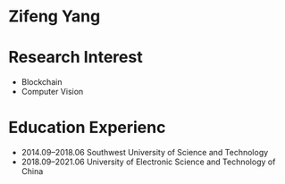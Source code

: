 # Zifeng Yang

# Research Interest
- Blockchain
- Computer Vision

# Education Experienc
- 2014.09–2018.06 Southwest University of Science and Technology
- 2018.09–2021.06 University of Electronic Science and Technology of China
